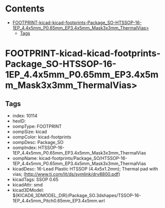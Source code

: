 



Contents
========

* [FOOTPRINT-kicad-kicad-footprints-Package_SO-HTSSOP-16-1EP_4.4x5mm_P0.65mm_EP3.4x5mm_Mask3x3mm_ThermalVias>](#footprint-kicad-kicad-footprints-package_so-htssop-16-1ep_44x5mm_p065mm_ep34x5mm_mask3x3mm_thermalvias)
	* [Tags](#tags)

# FOOTPRINT-kicad-kicad-footprints-Package_SO-HTSSOP-16-1EP_4.4x5mm_P0.65mm_EP3.4x5mm_Mask3x3mm_ThermalVias>

## Tags

- index: 10114
- hexID: 
- oompType: FOOTPRINT
- oompSize: kicad
- oompColor: kicad-footprints
- oompDesc: Package_SO
- oompIndex: HTSSOP-16-1EP_4.4x5mm_P0.65mm_EP3.4x5mm_Mask3x3mm_ThermalVias
- oompName: kicad-footprints/Package_SO/HTSSOP-16-1EP_4.4x5mm_P0.65mm_EP3.4x5mm_Mask3x3mm_ThermalVias
- kicadDesc: 16-Lead Plastic HTSSOP (4.4x5x1.2mm); Thermal pad with vias; (http://www.ti.com/lit/ds/symlink/drv8800.pdf)
- kicadTags: SSOP 0.65
- kicadAttr: smd
- kicad3DModel: ${KICAD6_3DMODEL_DIR}/Package_SO.3dshapes/TSSOP-16-1EP_4.4x5mm_Pitch0.65mm_EP3.4x5mm.wrl

